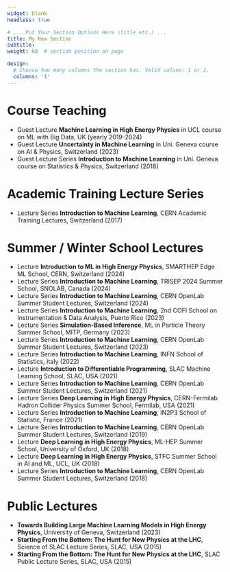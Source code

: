 ```yaml
---
widget: blank
headless: true

# ... Put Your Section Options Here (title etc.) ...
title: My New Section
subtitle:
weight: 60  # section position on page

design:
  # Choose how many columns the section has. Valid values: 1 or 2.
  columns: '1'
---
```

# Course Teaching
- Guest Lecture **Machine Learning in High Energy Physics**  in UCL course on ML with Big Data, UK (yearly 2019-2024)
- Guest Lecture **Uncertainty in Machine Learning** in Uni. Geneva course on AI & Physics, Switzerland (2023)
- Guest Lecture Series **Introduction to Machine Learning** in Uni. Geneva course on Statistics & Physics, Switzerland (2018)

# Academic Training Lecture Series
- Lecture Series **Introduction to Machine Learning**, CERN Academic Training Lectures, Switzerland (2017)

# Summer / Winter School Lectures
- Lecture **Introduction to ML in High Energy Physics**, SMARTHEP Edge ML School, CERN, Switzerland (2024)
- Lecture Series **Introduction to Machine Learning**, TRISEP 2024 Summer School, SNOLAB, Canada (2024)
- Lecture Series **Introduction to Machine Learning**, CERN OpenLab Summer Student Lectures, Switzerland (2024)
- Lecture Series **Introduction to Machine Learning**, 2nd COFI School on Instrumentation & Data Analysis, Puerto Rico (2023)
- Lecture Series **Simulation-Based Inference**, ML in Particle Theory Summer School, MITP, Germany (2023)
- Lecture Series **Introduction to Machine Learning**, CERN OpenLab Summer Student Lectures, Switzerland (2023)
- Lecture Series **Introduction to Machine Learning**, INFN School of Statistics, Italy (2022)
- Lecture **Introduction to Differentiable Programming**, SLAC Machine Learning School, SLAC, USA (2021)
- Lecture Series **Introduction to Machine Learning**, CERN OpenLab Summer Student Lectures, Switzerland (2021)
- Lecture Series **Deep Learning in High Energy Physics**, CERN-Fermilab Hadron Collider Physics Summer School, Fermilab, USA (2021)
- Lecture Series **Introduction to Machine Learning**, IN2P3 School of Statistic, France (2021)
- Lecture Series **Introduction to Machine Learning**, CERN OpenLab Summer Student Lectures, Switzerland (2019)
- Lecture **Deep Learning in High Energy Physics**, ML-HEP Summer School, University of Oxford, UK (2018)
- Lecture **Deep Learning in High Energy Physics**, STFC Summer School in AI and ML, UCL, UK (2018)
- Lecture Series **Introduction to Machine Learning**, CERN OpenLab Summer Student Lectures, Switzerland (2018)

# Public Lectures
- **Towards Building Large Machine Learning Models in High Energy Physics**, University of Geneva, Switzerland (2023)
- **Starting From the Bottom: The Hunt for New Physics at the LHC**, Science of SLAC Lecture Series, SLAC, USA (2015)
- **Starting From the Bottom: The Hunt for New Physics at the LHC**, SLAC Public Lecture Series, SLAC, USA (2015)


<!-- ---
title: Teaching
type: landing

sections:
  - block: markdown
    id: teaching
    content:
      title: Teaching
      #text:
--- -->
